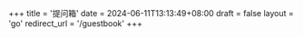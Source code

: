 +++
title = '提问箱'
date = 2024-06-11T13:13:49+08:00
draft = false
layout = 'go'
redirect_url = '/guestbook'
+++
